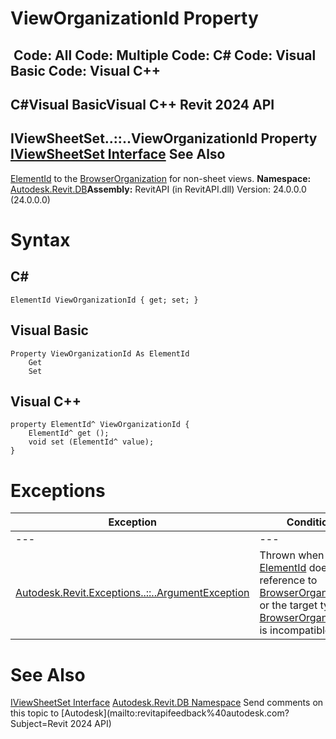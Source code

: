 # ViewOrganizationId Property

﻿
 Code: All Code: Multiple Code: C# Code: Visual Basic Code: Visual C++   
---  
C#Visual BasicVisual C++
Revit 2024 API  
---  
IViewSheetSet..::..ViewOrganizationId Property   
[IViewSheetSet Interface](4c3ef0b6-6d63-1e58-cff4-aabd4d8f75a2.md "IViewSheetSet Interface") See Also  
---  
[ElementId](44f3f7b1-3229-3404-93c9-dc5e70337dd6.md "ElementId Class") to the [BrowserOrganization](4fd57c3f-6127-efd9-f79e-70ad3e5dc1cc.md "BrowserOrganization Class") for non-sheet views. 
**Namespace:** [Autodesk.Revit.DB](87546ba7-461b-c646-cbb1-2cb8f5bff8b2.md "Autodesk.Revit.DB Namespace")**Assembly:** RevitAPI (in RevitAPI.dll) Version: 24.0.0.0 (24.0.0.0)
# Syntax
C#  
---  
```text
ElementId ViewOrganizationId { get; set; }
```
  
Visual Basic  
---  
```text
Property ViewOrganizationId As ElementId
	Get
	Set
```
  
Visual C++  
---  
```text
property ElementId^ ViewOrganizationId {
	ElementId^ get ();
	void set (ElementId^ value);
}
```
  
# Exceptions
| Exception | Condition |
| --- | --- |
| --- | --- |
| [Autodesk.Revit.Exceptions..::..ArgumentException](2e6e4206-97a8-dd4b-df5d-4269f4bb6088.md "ArgumentException Class") | Thrown when the [ElementId](44f3f7b1-3229-3404-93c9-dc5e70337dd6.md "ElementId Class") does not reference to [BrowserOrganization](4fd57c3f-6127-efd9-f79e-70ad3e5dc1cc.md "BrowserOrganization Class"), or the target type of [BrowserOrganization](4fd57c3f-6127-efd9-f79e-70ad3e5dc1cc.md "BrowserOrganization Class") is incompatible. |

# See Also
[IViewSheetSet Interface](4c3ef0b6-6d63-1e58-cff4-aabd4d8f75a2.md "IViewSheetSet Interface")
[Autodesk.Revit.DB Namespace](87546ba7-461b-c646-cbb1-2cb8f5bff8b2.md "Autodesk.Revit.DB Namespace")
Send comments on this topic to [Autodesk](mailto:revitapifeedback%40autodesk.com?Subject=Revit 2024 API)